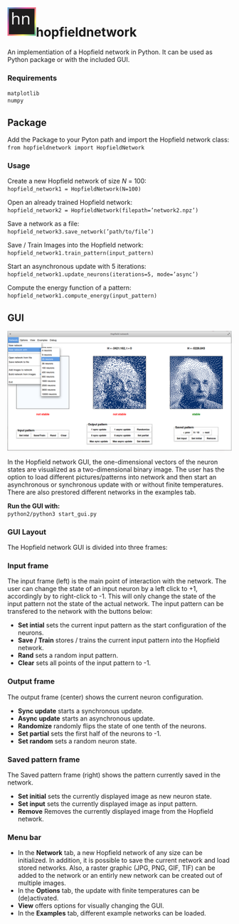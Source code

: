<img src="data/icon/icon.svg" width="64" height="64" align="left"/>

# hopfieldnetwork



An implementiation of a Hopfield network in Python. It can be used as Python package or with the included GUI.

### Requirements
    matplotlib
    numpy


## Package
Add the Package to your Pyton path and import the Hopfield network class:\
`from hopfieldnetwork import HopfieldNetwork`

### Usage

Create a new Hopfield network of size _N_ = 100:\
`hopfield_network1 = HopfieldNetwork(N=100)`

Open an already trained Hopfield network:\
`hopfield_network2 = HopfieldNetwork(filepath=’network2.npz’)`

Save a network as a file:\
`hopfield_network3.save_network(’path/to/file’)`

Save / Train Images into the Hopfield network:\
`hopfield_network1.train_pattern(input_pattern)`

Start an asynchronous update with 5 iterations:\
`hopfield_network1.update_neurons(iterations=5, mode=’async’)`

Compute the energy function of a pattern:\
`hopfield_network1.compute_energy(input_pattern)`


## GUI

![Hopfield network GUI](examples/project4/latex/images/gui_screenshot.png?raw=true)

In the Hopfield network GUI, the one-dimensional vectors of the neuron states are visualized as a two-dimensional binary image. The user has the option to load different pictures/patterns into network and then start an asynchronous or synchronous update with or without finite temperatures. There are also prestored different networks in the examples tab.


**Run the GUI with:**\
`python2/python3 start_gui.py`

### GUI Layout
The Hopfield network GUI is divided into three frames:

### Input frame
The input frame (left) is the main point of interaction with the network. The user can change the state of an input neuron by a left click to +1, accordingly by to right-click to -1. This will only change the state of the input pattern not the state of the actual network. The input pattern can be transfered to the network with the buttons below:
- **Set intial** sets the current input pattern as the start configuration of the neurons.
- **Save / Train** stores / trains the current input pattern into the Hopfield network.
- **Rand** sets a random input pattern.
- **Clear** sets all points of the input pattern to -1.

### Output frame
The output frame (center) shows the current neuron configuration.
- **Sync update** starts a synchronous update.
- **Async update** starts an asynchronous update.
- **Randomize** randomly flips the state of one tenth of the neurons.
- **Set partial** sets the first half of the neurons to -1.
- **Set random** sets a random neuron state.

### Saved pattern frame
The Saved pattern frame (right) shows the pattern currently saved in the network.
- **Set initial** sets the currently displayed image as new neuron state.
- **Set input** sets the currently displayed image as input pattern.
- **Remove** Removes the currently displayed image from the Hopfield network.

### Menu bar
- In the **Network** tab, a new Hopfield network of any size can be initialized.
In addition, it is possible to save the current network and load stored networks. Also, a raster graphic (JPG, PNG, GIF, TIF) can be added to the network or an entirly new network can be created out of multiple images.
- In the **Options** tab, the update with finite temperatures can be (de)activated.
- **View** offers options for visually changing the GUI.
- In the **Examples** tab, different example networks can be loaded.
